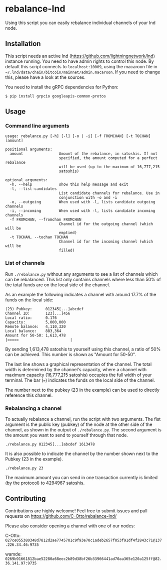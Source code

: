 # rebalance-lnd

Using this script you can easily rebalance individual channels of your lnd node.

## Installation

This script needs an active lnd (https://github.com/lightningnetwork/lnd) instance running.
You need to have admin rights to control this node.
By default this script connects to `localhost:10009`, using the macaroon file in `~/.lnd/data/chain/bitcoin/mainnet/admin.macaroon`.
If you need to change this, please have a look at the sources.

You need to install the gRPC dependencies for Python:

```
$ pip install grpcio googleapis-common-protos
```

## Usage

### Command line arguments
```
usage: rebalance.py [-h] [-l] [-o | -i] [-f FROMCHAN] [-t TOCHAN] [amount]

positional arguments:
  amount                Amount of the rebalance, in satoshis. If not
                        specified, the amount computed for a perfect rebalance
                        will be used (up to the maximum of 16,777,215
                        satoshis)

optional arguments:
  -h, --help            show this help message and exit
  -l, --list-candidates
                        List candidate channels for rebalance. Use in
                        conjunction with -o and -i
  -o, --outgoing        When used with -l, lists candidate outgoing channels
  -i, --incoming        When used with -l, lists candidate incoming channels
  -f FROMCHAN, --fromchan FROMCHAN
                        Channel id for the outgoing channel (which will be
                        emptied)
  -t TOCHAN, --tochan TOCHAN
                        Channel id for the incoming channel (which will be
                        filled)
```

### List of channels
Run `./rebalance.py` without any arguments to see a list of channels which can be rebalanced.
This list only contains channels where less than 50% of the total funds are on the local side of the channel.

As an example the following indicates a channel with around 17.7% of the funds on the local side:

```
(23) Pubkey:      012345[...]abcdef
Channel ID:       123[...]456
Local ratio:      0.176
Capacity:         5,000,000
Remote balance:   4,110,320
Local balance:    883,364
Amount for 50-50: 1,613,478
|=====                       |
```

By sending 1,613,478 satoshis to yourself using this channel, a ratio of 50% can be achieved.
This number is shown as "Amount for 50-50".

The last line shows a graphical representation of the channel. 
The total width is determined by the channel's capacity, where a channel with maximum capacity (16,777,215 satoshis)
occupies the full width of your terminal.
The bar (`=`) indicates the funds on the local side of the channel.

The number next to the pubkey (23 in the example) can be used to directly reference this channel.

### Rebalancing a channel
To actually rebalance a channel, run the script with two arguments.
The fist argument is the public key (pubkey) of the node at the other side of the channel, as shown in the output of `./rebalance.py`.
The second argument is the amount you want to send to yourself through that node.

`./rebalance.py 012345[...]abcdef 1613478`

It is also possible to indicate the channel by the number shown next to the Pubkey (23 in the example).

`./rebalance.py 23`

The maximum amount you can send in one transaction currently is limited (by the protocol) to 4294967 satoshis.

## Contributing

Contributions are highly welcome!
Feel free to submit issues and pull requests on https://github.com/C-Otto/rebalance-lnd/

Please also consider opening a channel with one of our nodes:

C-Otto: `027ce055380348d7812d2ae7745701c9f93e70c1adeb2657f053f91df4f2843c71@137.226.34.46:9735`

wamde: `0269b91661812bae52280a68eec2b89d38bf26b33966441ad70aa365e120a125ff@82.36.141.97:9735`
